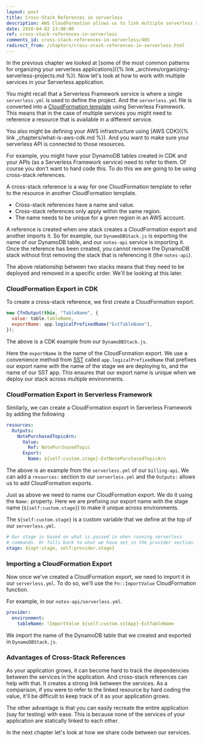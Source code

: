 ```yaml
---
layout: post
title: Cross-Stack References in serverless
description: AWS CloudFormation allows us to link multiple serverless services using cross-stack references. To create a cross-stack reference, export a value using the "Export:" option in CloudFormation or CfnOutput construct in CDK. To import it in your serverless.yml, use "Fn::ImportValue".
date: 2018-04-02 13:00:00
ref: cross-stack-references-in-serverless
comments_id: cross-stack-references-in-serverless/405
redirect_from: /chapters/cross-stack-references-in-serverless.html
---
```


In the previous chapter we looked at [some of the most common patterns for organizing your serverless applications]({% link _archives/organizing-serverless-projects.md %}). Now let's look at how to work with multiple services in your Serverless application.

You might recall that a Serverless Framework service is where a single `serverless.yml` is used to define the project. And the `serverless.yml` file is converted into a [CloudFormation template](https://aws.amazon.com/cloudformation/aws-cloudformation-templates/) using Serverless Framework. This means that in the case of multiple services you might need to reference a resource that is available in a different service.

You also might be defining your AWS infrastructure using [AWS CDK]({% link _chapters/what-is-aws-cdk.md %}). And you want to make sure your serverless API is connected to those resources.

For example, you might have your DynamoDB tables created in CDK and your APIs (as a Serverless Framework service) need to refer to them. Of course you don't want to hard code this. To do this we are going to be using cross-stack references.

A cross-stack reference is a way for one CloudFormation template to refer to the resource in another CloudFormation template.

- Cross-stack references have a name and value.
- Cross-stack references only apply within the same region.
- The name needs to be unique for a given region in an AWS account.

A reference is created when one stack creates a CloudFormation export and another imports it. So for example, our `DynamoDBStack.js` is exporting the name of our DynamoDB table, and our `notes-api` service is importing it. Once the reference has been created, you cannot remove the DynamoDB stack without first removing the stack that is referencing it (the `notes-api`).

The above relationship between two stacks means that they need to be deployed and removed in a specific order. We'll be looking at this later.

### CloudFormation Export in CDK

To create a cross-stack reference, we first create a CloudFormation export.

```js
new CfnOutput(this, "TableName", {
  value: table.tableName,
  exportName: app.logicalPrefixedName("ExtTableName"),
});
```

The above is a CDK example from our `DynamoDBStack.js`.

Here the `exportName` is the name of the CloudFormation export. We use a convenience method from [SST](https://github.com/sst/sst) called `app.logicalPrefixedName` that prefixes our export name with the name of the stage we are deploying to, and the name of our SST app. This ensures that our export name is unique when we deploy our stack across multiple environments.

### CloudFormation Export in Serverless Framework

Similarly, we can create a CloudFormation export in Serverless Framework by adding the following

```yml
resources:
  Outputs:
    NotePurchasedTopicArn:
      Value:
        Ref: NotePurchasedTopic
      Export:
        Name: ${self:custom.stage}-ExtNotePurchasedTopicArn
```

The above is an example from the `serverless.yml` of our `billing-api`. We can add a `resources:` section to our `serverless.yml` and the `Outputs:` allows us to add CloudFormation exports.

Just as above we need to name our CloudFormation export. We do it using the `Name:` property. Here we are prefixing our export name with the stage name (`${self:custom.stage}`) to make it unique across environments.

The `${self:custom.stage}` is a custom variable that we define at the top of our `serverless.yml`.

```yml
# Our stage is based on what is passed in when running serverless
# commands. Or falls back to what we have set in the provider section.
stage: ${opt:stage, self:provider.stage}
```

### Importing a CloudFormation Export

Now once we've created a CloudFormation export, we need to import it in our `serverless.yml`. To do so, we'll use the `Fn::ImportValue` CloudFormation function.

For example, in our `notes-api/serverless.yml`.

```yml
provider:
  environment:
    tableName: !ImportValue ${self:custom.sstApp}-ExtTableName
```

We import the name of the DynamoDB table that we created and exported in `DynamoDBStack.js`.

### Advantages of Cross-Stack References

As your application grows, it can become hard to track the dependencies between the services in the application. And cross-stack references can help with that. It creates a strong link between the services. As a comparison, if you were to refer to the linked resource by hard coding the value, it'll be difficult to keep track of it as your application grows.

The other advantage is that you can easily recreate the entire application (say for testing) with ease. This is because none of the services of your application are statically linked to each other.

In the next chapter let's look at how we share code between our services.
